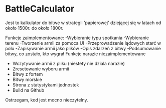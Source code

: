 # BattleCalculator
Jest to kalkulator do bitwe w strategii 'papierowej' dziejącej się w latach od około 1500r. do około 1800r.

Funkcje zaimplementowane:
-Wybieranie typu spotkania
-Wybieranie terenu
-Tworzenie armii za pomoca UI
-Przeprowadzenie lądowych starć w polu
-Zapisywanie armii jako plików
-Opis zdarzeń z bitwy
-Podsumowanie bitwy, co zostało, kto wygrał
Funkcje narazie niezaimplementowane 
- Wczytywanie armii z pliku (niestety nie dziala narazie)
- Zresetowanie wyboru armii
- Bitwy z fortem
- Bitwy morskie
- Strona z statystykami jednostek
- Build na Github
  
Ostrzegam, kod jest mocno nieczytelny.
